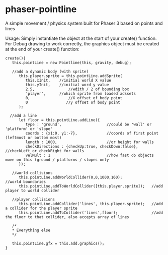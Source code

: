 # phaser-pointline
A simple movement / physics system built for Phaser 3 based on points and lines

Usage: Simply instantiate the object at the start of your create() function. For Debug drawing to work correctly, the graphics object must be created at the end of your create() function:

```
create(){
   this.pointLine = new Pointline(this, gravity, debug);
   
   //add a dynamic body (with sprite)
      this.player.sprite = this.pointLine.addSprite(
         this.xInit,  	//initial world X value
         this.yInit, 	//initial word y value
         2.5, 				//wdith / 2 of bounding box
         'player', 		//which sprite from loaded adssets
         0, 				//X offset of body point
         0				   //y offset of body point
      );
      
  //add a line
      let floor = this.pointLine.addLine({
         type : 'ground',                    //could be 'wall' or 'platform' or 'slope'
         coords : {x1:0, y1:-7},             //coords of first point (leftmost or bottom most)
         length : 1000,                      //or height for walls
         checkDirections : {checkUp:true, checkDown:false},    //checkLeft or checkRight for walls
         velMult : 1                         //how fast do objects move on this (ground / platforms / slopes only
      });
   
   //world collisions
      this.pointLine.addWorldCollider(0,0,1000,160);             //world boundaries
      this.pointLine.addToWorldCollider([this.player.sprite]);   //add player to world collider

   //player collisions
      this.pointLine.addCollider('lines', this.player.sprite);   //add a collider for the player sprite
      this.pointLine.addToCollider('lines',floor);               //add the floor to that collider, also accepts array of lines
   
   /*
   * Everything else
   */
   
   this.pointLine.gfx = this.add.graphics();
}

```

